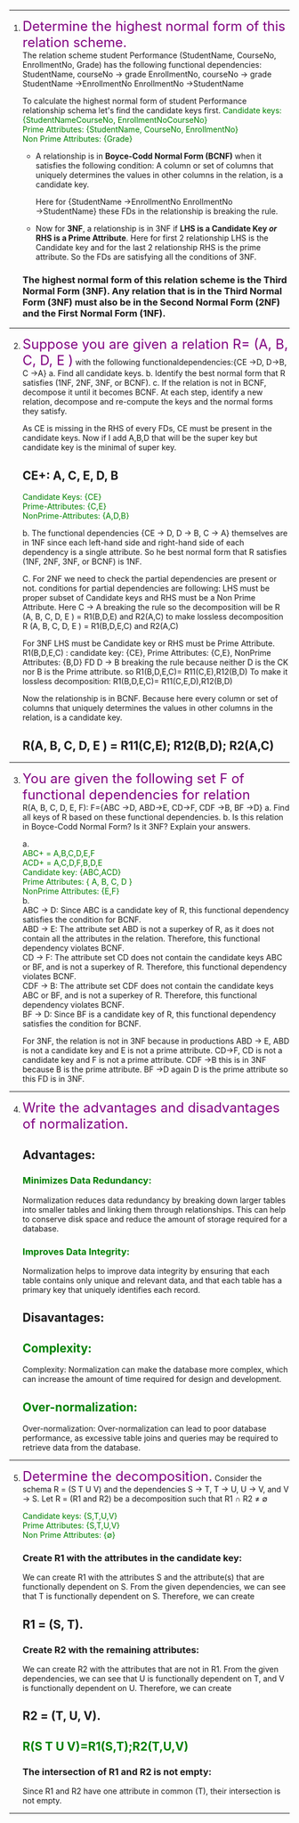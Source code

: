 _ _ _
1. <font size="5"><span style="color:purple">Determine the highest normal form of this relation scheme.</font><br>
The relation scheme student Performance (StudentName, CourseNo, EnrollmentNo, Grade) has
the following functional dependencies:
StudentName, courseNo → grade
EnrollmentNo, courseNo → grade
StudentName →EnrollmentNo
EnrollmentNo →StudentName
    
    To calculate the highest normal form of student Performance relationship schema let's find the candidate keys first.
   <span style="color:green">Candidate keys: {StudentNameCourseNo, EnrollmentNoCourseNo}<br>
    Prime Attributes: {StudentName, CourseNo, EnrollmentNo}<br>
    Non Prime Attributes: {Grade}
    </style>

    * A relationship is in **Boyce-Codd Normal Form (BCNF)** when it satisfies the following condition:
    A column or set of columns that uniquely determines the values in other columns in the relation, is a candidate key.

        Here for {StudentName →EnrollmentNo
        EnrollmentNo →StudentName} these FDs in the relationship is breaking the rule.

    * Now for **3NF**, a relationship is in 3NF if **LHS is a Candidate Key _or_ RHS is a Prime Attribute**.
    Here for first 2 relationship LHS is the Candidate key and for the last 2 relationship RHS is the prime attribute. So the FDs are satisfying all the conditions of 3NF. <br>
    ### The highest normal form of this relation scheme is the Third Normal Form (3NF). Any relation that is in the Third Normal Form (3NF) must also be in the Second Normal Form (2NF) and the First Normal Form (1NF).
---
2. <font size="5"><span style="color:purple"> Suppose you are given a relation R= (A, B, C, D, E )</font> with the following functionaldependencies:{CE →D, D→B, C →A}
a. Find all candidate keys.
b. Identify the best normal form that R satisfies (1NF, 2NF, 3NF, or BCNF).
c. If the relation is not in BCNF, decompose it until it becomes BCNF. At each step, identify a
new relation, decompose and re-compute the keys and the normal forms they satisfy.

    As CE is missing in the RHS of every FDs, CE must be present in the candidate keys. Now if I add A,B,D that will be the super key but candidate key is the minimal of super key.
    <span style="color:green">
    ## CE+: A, C, E, D, B 
    <span style="color:green">Candidate Keys: {CE}<br>
    Prime-Attributes: {C,E}<br>
    NonPrime-Attributes: {A,D,B} 

    b. The functional dependencies {CE → D, D → B, C → A} themselves are in 1NF since each left-hand side and right-hand side of each dependency is a single attribute. So he best normal form that R satisfies (1NF, 2NF, 3NF, or BCNF) is 1NF.

    C. 
    For 2NF we need to check the partial dependencies are present or not. conditions for partial dependencies are following:
    LHS must be proper subset of Candidate keys and RHS must be a Non Prime Attribute.
    Here C → A breaking the rule so the decomposition will be
    R (A, B, C, D, E ) = R1(B,D,E) and R2(A,C)
    to make lossless decomposition  R (A, B, C, D, E ) = R1(B,D,E,C) and R2(A,C)

    For 3NF LHS must be Candidate key or RHS must be Prime Attribute.
    R1(B,D,E,C) : candidate key: {CE}, Prime Attributes: {C,E}, NonPrime Attributes: {B,D}
    FD D → B breaking the rule because neither D is the CK nor B is the Prime attribute. so 
    R1(B,D,E,C)= R11(C,E),R12(B,D)
    To make it lossless decomposition: R1(B,D,E,C)= R11(C,E,D),R12(B,D)
    
    Now the relationship is in BCNF. Because here every column or set of columns that uniquely determines the values in other columns in the relation, is a candidate key.
    ## R(A, B, C, D, E ) = R11(C,E); R12(B,D); R2(A,C)
_ _ _
3. <font size="5"><span style="color:purple"> You are given the following set F of functional dependencies for relation </font><br> R(A, B, C, D, E, F):
F={ABC →D, ABD→E, CD→F, CDF →B, BF →D}
a. Find all keys of R based on these functional dependencies.
b. Is this relation in Boyce-Codd Normal Form? Is it 3NF? Explain your answers.

    a.<br><span style="color:green">ABC+ = A,B,C,D,E,F<br>
    ACD+ = A,C,D,F,B,D,E<br>
    Candidate key: {ABC,ACD}<br>
    Prime Attributes: { A, B, C, D }<br>
    NonPrime Attributes: {E,F} </span><br>
    b.    
    ABC → D: Since ABC is a candidate key of R, this functional dependency satisfies the condition for BCNF.<br>
    ABD → E: The attribute set ABD is not a superkey of R, as it does not contain all the attributes in the relation. Therefore, this functional dependency violates BCNF.
    <br>
    CD → F: The attribute set CD does not contain the candidate keys ABC or BF, and is not a superkey of R. Therefore, this functional dependency violates BCNF.
    <br>
    CDF → B: The attribute set CDF does not contain the candidate keys ABC or BF, and is not a superkey of R. Therefore, this functional dependency violates BCNF.
    <br>
    BF → D: Since BF is a candidate key of R, this functional dependency satisfies the condition for BCNF.

    For 3NF, the relation is not in 3NF because in productions
    ABD -> E, ABD is not a candidate key and E is not a prime attribute. 
    CD→F, CD is not a candidate key and F is not a prime attribute.
    CDF →B this is in 3NF because B is the prime attribute.
    BF →D again D is the prime attribute so this FD is in 3NF.

---
4. <font size="5"><span style="color:purple"> Write the advantages and disadvantages of normalization.</font>

    ## Advantages:

    ### <span style="color:Green">Minimizes Data Redundancy: </span>
    Normalization reduces data redundancy by breaking down larger tables into smaller tables and linking them through relationships. This can help to conserve disk space and reduce the amount of storage required for a database.
    ### <span style="color:Green">Improves Data Integrity:</span>
     Normalization helps to improve data integrity by ensuring that each table contains only unique and relevant data, and that each table has a primary key that uniquely identifies each record.
    ## Disavantages:
    ## <span style="color:Green">Complexity:</span>
    Complexity: Normalization can make the database more complex, which can increase the amount of time required for design and development.
    ## <span style="color:Green">Over-normalization:</span>
    Over-normalization: Over-normalization can lead to poor database performance, as excessive table joins and queries may be required to retrieve data from the database.

---

5. <font size="5"><span style="color:purple">Determine the decomposition.</font>
Consider the schema R = (S T U V) and the dependencies S → T, T → U, U → V, and V → S.
Let R = (R1 and R2) be a decomposition such that R1 ∩ R2 ≠ ∅

    <span style="color:green">Candidate keys: {S,T,U,V}<br>
        Prime Attributes: {S,T,U,V}<br>
        Non Prime Attributes: {∅}
    </style>
    ### Create R1 with the attributes in the candidate key: 
    We can create R1 with the attributes S and the attribute(s) that are functionally dependent on S. From the given dependencies, we can see that T is functionally dependent on S. Therefore, we can create 
    ## R1 = (S, T).
    ### Create R2 with the remaining attributes:
     We can create R2 with the attributes that are not in R1. From the given dependencies, we can see that U is functionally dependent on T, and V is functionally dependent on U. Therefore, we can create 
    ## R2 = (T, U, V).

    ## <span style="color:green">R(S T U V)=R1(S,T);R2(T,U,V)
    ### The intersection of R1 and R2 is not empty:
     Since R1 and R2 have one attribute in common (T), their intersection is not empty.

---
